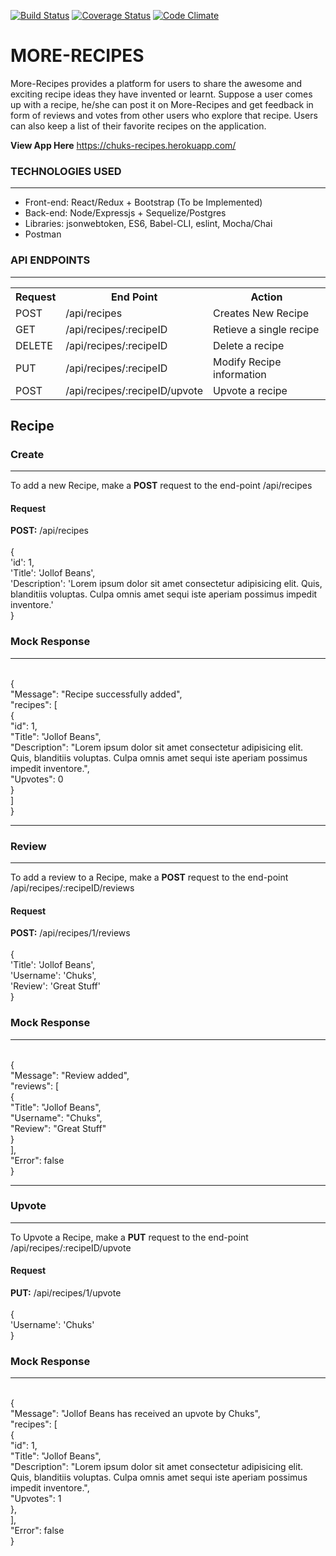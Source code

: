 [![Build Status](https://travis-ci.org/daddychukz/More-Recipes.svg?branch=feature_API_Badges_Dummy_Data)](https://travis-ci.org/daddychukz/More-Recipes)
[![Coverage Status](https://coveralls.io/repos/github/daddychukz/More-Recipes/badge.svg?branch=feature_API_Badges_Dummy_Data)](https://coveralls.io/github/daddychukz/More-Recipes?branch=feature_API_Badges_Dummy_Data)
[![Code Climate](https://codeclimate.com/github/daddychukz/More-Recipes.png)](https://codeclimate.com/github/daddychukz/More-Recipes)

# MORE-RECIPES
More-Recipes provides a platform for users to share the awesome and exciting  recipe ideas they 
have invented or learnt.  Suppose a user comes up with a recipe,  he/she can post it on 
More-Recipes and  get feedback in form of reviews and votes from other users who explore that 
recipe. Users can also keep a list of their favorite recipes on the application. 

<b>View App Here</b> https://chuks-recipes.herokuapp.com/

<h3>TECHNOLOGIES USED</h3>
<hr>
<ul>
  <li>Front-end: React/Redux + Bootstrap (To be Implemented)</li>
  <li>Back-end: Node/Expressjs + Sequelize/Postgres</li>
  <li>Libraries: jsonwebtoken, ES6, Babel-CLI, eslint, Mocha/Chai</li>
  <li>Postman</li>
</ul>

<h3>API ENDPOINTS</h3>
<hr>
<table>
  <tr>
      <th>Request</th>
      <th>End Point</th>
      <th>Action</th>
  </tr>
  <tr>
      <td>POST</td>
      <td>/api/recipes</td>
      <td>Creates New Recipe</td>
  </tr>
  <tr>
      <td>GET</td>
      <td>/api/recipes/:recipeID</td>
      <td>Retieve a single recipe</td>
  </tr>
  
  <tr>
      <td>DELETE</td>
      <td>/api/recipes/:recipeID</td>
      <td>Delete a recipe</td>
  </tr>
  
  <tr>
      <td>PUT</td>
      <td>/api/recipes/:recipeID<bookId></td>
      <td>Modify Recipe information</td>
  </tr>
  
  <tr>
      <td>POST</td>
      <td>/api/recipes/:recipeID/upvote</td>
      <td>Upvote a recipe</td>
  </tr>
</table>

<h2>Recipe</h2
<hr>

<h3>Create</h3>
<hr>
To add a new Recipe, make a <b>POST</b> request to the end-point /api/recipes

<h4>Request</h4>
<b>POST:</b> /api/recipes <br>
<br>
{<br>
    'id': 1, <br>
    'Title': 'Jollof Beans',<br>
    'Description': 'Lorem ipsum dolor sit amet consectetur adipisicing elit. Quis, blanditiis voluptas. Culpa omnis amet sequi iste aperiam possimus impedit inventore.'<br>
}<br>

<h3>Mock Response</h3>
<hr><br>
{<br>
    "Message": "Recipe successfully added",<br>
    "recipes": [<br>
        {<br>
            "id": 1,<br>
            "Title": "Jollof Beans",<br>
            "Description": "Lorem ipsum dolor sit amet consectetur adipisicing elit. Quis, blanditiis voluptas. Culpa omnis amet sequi iste aperiam possimus impedit inventore.",<br>
            "Upvotes": 0<br>
        }<br>
    ]<br>
}
<hr>

<h3>Review</h3>
<hr>
To add a review to a Recipe, make a <b>POST</b> request to the end-point /api/recipes/:recipeID/reviews

<h4>Request</h4>
<b>POST:</b> /api/recipes/1/reviews <br>
<br>
{<br>
    'Title': 'Jollof Beans',<br>
    'Username': 'Chuks',<br>
    'Review': 'Great Stuff'<br>
}<br>

<h3>Mock Response</h3>
<hr><br>
{<br>
    "Message": "Review added",<br>
    "reviews": [<br>
        {<br>
            "Title": "Jollof Beans",<br>
            "Username": "Chuks",<br>
            "Review": "Great Stuff"<br>
        }<br>
    ],<br>
    "Error": false<br>
}
<hr>

<h3>Upvote</h3>
<hr>
To Upvote a Recipe, make a <b>PUT</b> request to the end-point /api/recipes/:recipeID/upvote

<h4>Request</h4>
<b>PUT:</b> /api/recipes/1/upvote <br>
<br>
{<br>
    'Username': 'Chuks'<br>
}<br>

<h3>Mock Response</h3>
<hr><br>
{<br>
    "Message": "Jollof Beans has received an upvote by Chuks",<br>
    "recipes": [<br>
        {<br>
            "id": 1,<br>
            "Title": "Jollof Beans",<br>
            "Description": "Lorem ipsum dolor sit amet consectetur adipisicing elit. Quis, blanditiis voluptas. Culpa omnis amet sequi iste aperiam possimus impedit inventore.",<br>
            "Upvotes": 1<br>
        },<br>
    ],<br>
    "Error": false<br>
}
